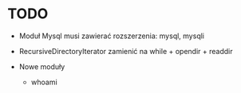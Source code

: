 TODO
====

*	Moduł Mysql musi zawierać rozszerzenia: mysql, mysqli

*	RecursiveDirectoryIterator zamienić na while + opendir + readdir

*	Nowe moduły

	*	whoami